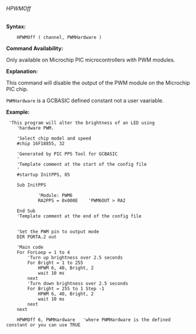 <div class="section">

<div class="titlepage">

<div>

<div>

###### <span id="_hpwmoff_3"></span>HPWMOff

</div>

</div>

</div>

<span class="strong">**Syntax:**</span>

``` screen
    HPWMOff ( channel, PWMHardware )
```

<span class="strong">**Command Availability:**</span>

Only available on Microchip PIC microcontrollers with PWM modules.

<span class="strong">**Explanation:**</span>

This command will disable the output of the PWM module on the Microchip
PIC chip.  

`PWMHardware` is a GCBASIC defined constant not a user vaariable.

<span class="strong">**Example:**</span>

``` screen
 'This program will alter the brightness of an LED using
    'hardware PWM.

    'Select chip model and speed
    #chip 16F18855, 32

    'Generated by PIC PPS Tool for GCBASIC
    '
    'Template comment at the start of the config file
    '
    #startup InitPPS, 85

    Sub InitPPS

            'Module: PWM6
            RA2PPS = 0x000E    'PWM6OUT > RA2

    End Sub
    'Template comment at the end of the config file


    'Set the PWM pin to output mode
    DIR PORTA.2 out

    'Main code
    For ForLoop = 1 to 4
        'Turn up brightness over 2.5 seconds
        For Bright = 1 to 255
            HPWM 6, 40, Bright, 2
            wait 10 ms
        next
        'Turn down brightness over 2.5 seconds
        For Bright = 255 to 1 Step -1
            HPWM 6, 40, Bright, 2
            wait 10 ms
        next
    next

    HPWMOff 6, PWMHardware   'where PWMHardware is the defined constant or you can use TRUE
```

</div>
